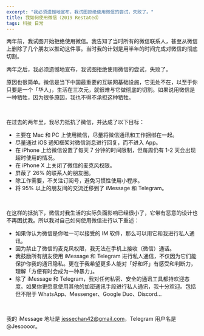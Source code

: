 ```yaml
---
excerpt: "我必须遗憾地宣布，我试图拒绝使用微信的尝试，失败了。"
title: 我如何使用微信（2019 Restated）
tags: 科技 日常
---
```


两年前，我试图开始拒绝使用微信。我告知了当时所有的微信联系人，甚至从微信上删除了几个朋友以推动这件事。当时我的计划是用半年的时间完成对微信的彻底切割。

两年之后，我必须遗憾地宣布，我试图拒绝使用微信的尝试，失败了。

原因也很简单。微信是当下中国最重要的互联网基础设施，它无处不在，以至于你只要是一个「华人」，生活在三次元，就很难与它做彻底的切割。如果说用微信是一种牺牲，因为很多原因，我也不得不承担这种牺牲。

<br>

在过去的两年里，我尽力抵抗了微信，并达成了以下目标：

- 主要在 Mac 和 PC 上使用微信，尽量将微信通讯和工作捆绑在一起。
- 尽量通过 iOS 通知框架对微信消息进行回复，而不进入 App。
- 在 iPhone 上给微信设置了每天 7 分钟的时间限制，但每周仍有 1-2 天会出现超时使用的情况。
- 在 iPhone X 上关闭了微信的麦克风权限。
- 屏蔽了 26% 的联系人的朋友圈。
- 除工作需要，不关注订阅号，避免习惯性使用小程序。
- 将 95% 以上的朋友间的交流迁移到了 iMessage 和 Telegram。

<br>

在这样的抵抗下，微信对我生活的实际负面影响已经很小了，它带有恶意的设计也不再困扰我。所以我对自己如何使用微信进行以下重述：

- 如果你认为微信是你唯一可以接受的 IM 软件，那么可以用它和我进行私人通讯。
- 因为禁止了微信的麦克风权限，我无法在手机上接收（微信）通话。
- 我鼓励所有朋友使用 iMessage 和 Telegram 进行私人通信，不仅因为它们能保护你我的通讯隐私。更在于我希望更多人能对「好和坏」有感受和判断力，理解「方便有时会成为一种暴力」。
- 除了 iMessage 和 Telegram，我对任何私密、安全的通讯工具都持欢迎态度。如果你更愿意使用其他的加密通讯手段进行私人通讯，我十分欢迎。包括但不限于 WhatsApp、Messenger、Google Duo、Discord…

<br>

我的 iMessage 地址是 jessechan42@gmail.com，Telegram 用户名是 @Jesoooor。
